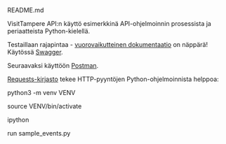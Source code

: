 README.md

VisitTampere API:n käyttö esimerkkinä API-ohjelmoinnin prosessista ja periaatteista Python-kielellä.

Testaillaan rajapintaa - [vuorovaikutteinen dokumentaatio](https://visittampere.fi/api-docs/) on näppärä! Käytössä [Swagger](https://swagger.io/).

Seuraavaksi käyttöön [Postman](https://www.getpostman.com/).


[Requests-kirjasto](https://tutorialedge.net/python/python-http-requests-tutorial/) tekee HTTP-pyyntöjen Python-ohjelmoinnista helppoa:

  python3 -m venv VENV

  source VENV/bin/activate

  ipython

  run sample_events.py

  
